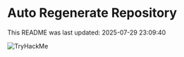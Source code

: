 # Auto Regenerate Repository

This README was last updated: 2025-07-29 23:09:40

 ![TryHackMe](https://tryhackme.com/badge/533634)